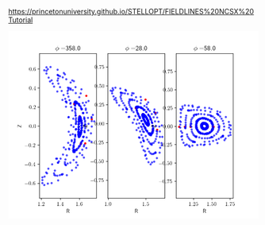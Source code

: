 <https://princetonuniversity.github.io/STELLOPT/FIELDLINES%20NCSX%20Tutorial>

![poincare plot](figures/stellarators.png)

